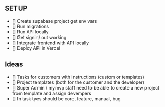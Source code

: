 
## SETUP
- [] Create supabase project get env vars
- [] Run migrations
- [] Run API locally
- [] Get signin/ out working
- [] Integrate frontend with API locally
- [] Deploy API in Vercel

## Ideas
- [] Tasks for customers with instructions (custom or templates)
- [] Project templates (both for the customer and the developer)
- [] Super Admin / mymvp staff need to be able to create a new project from template and assign devempers
- [] In task tyes should be core, feature, manual, bug
